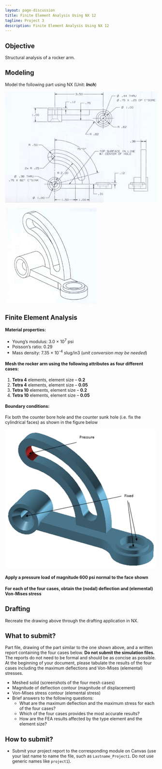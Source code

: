```yaml
---
layout: page-discussion
title: Finite Element Analysis Using NX 12
tagline: Project 3
description: Finite Element Analysis Using NX 12
---
```


## Objective

Structural analysis of a rocker arm.

## Modeling

Model the following part using NX (Unit: ***Inch***)

<img src="../assets/images/project-3/draft.png" width="700">

​    <img src="../assets/images/project-3/draft-3d.png" width="300">

## Finite Element Analysis

#### Material properties: 

- Young’s modulus: 3.0 × 10<sup style="color:">7</sup> psi
- Poisson’s ratio: 0.29
- Mass density: 7.35 × 10<sup style="color:">-4</sup> slug/in3 (*unit conversion may be needed*)

#### Mesh the rocker arm using the following attributes as four different cases:

1. **Tetra 4** elements, element size – **0.2**
2. **Tetra 4** elements, element size – **0.05**
3. **Tetra 10** elements, element size – **0.2**
4. **Tetra 10** elements, element size – **0.05**

#### Boundary conditions: 

Fix both the counter bore hole and the counter sunk hole (i.e. fix the cylindrical faces) as shown in the figure below

<img src="../assets/images/project-3/boundary-conditions.png" width="500">

#### Apply a pressure load of magnitude 600 psi normal to the face shown

#### For each of the four cases, obtain the (nodal) deflection and (elemental) Von-Mises stress

## Drafting

Recreate the drawing above through the drafting application in NX.

## What to submit?

Part file, drawing of the part similar to the one shown above, and a written report containing the four cases below. **Do not submit the simulation files.** The reports do not need to be formal and should be as concise as possible. At the beginning of your document, please tabulate the results of the four cases including the maximum deflections and Von-Mises (elemental) stresses.

- Meshed solid (screenshots of the four mesh cases)
- Magnitude of deflection contour (magnitude of displacement)
- Von-Mises stress contour (elemental stress)
- Brief answers to the following questions:
  - What are the maximum deflection and the maximum stress for each of the four cases?
  - Which of the four cases provides the most accurate results?
  - How are the FEA results affected by the type element and the element size?

## How to submit?

- Submit your project report to the corresponding module on Canvas (use your last name to name the file, such as `Lastname_Project1`. Do not use generic names like `project1`).
